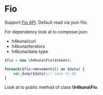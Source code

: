 Fio
=====
Support [Fio API](http://www.fio.sk/docs/cz/API_Bankovnictvi.pdf). Default read via json file.

For dependency look at to composer.json
- h4kuna/curl
- h4kuna/iterators
- h4kuna/data-type

```php
$fio = new \h4kuna\Fio($token);

foreach($fio->movements() as $data) {
    var_dump($data);// save to db
}
```
Look at to public method of class **\h4kuna\Fio**.
